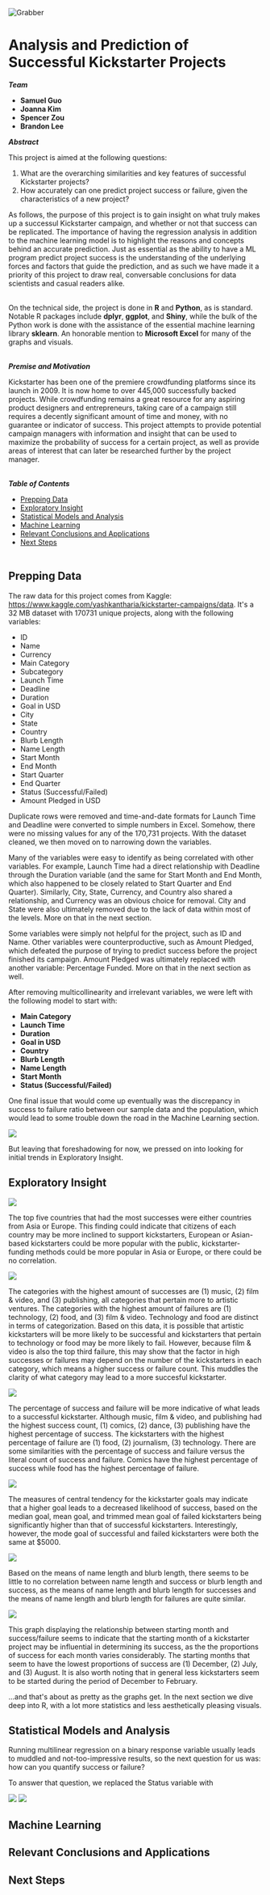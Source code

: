 ![Grabber](https://i.imgur.com/JHoKyFN.png)

# Analysis and Prediction of Successful Kickstarter Projects

***Team***

<ul>
  <li><strong>Samuel Guo</strong></li>
  <li><strong>Joanna Kim</strong></li>
  <li><strong>Spencer Zou</strong></li>
  <li><strong>Brandon Lee</strong></li>
</ul>

***Abstract***

This project is aimed at the following questions:
<ol>
   <li>What are the overarching similarities and key features of successful Kickstarter projects?</li>
   <li>How accurately can one predict project success or failure, given the characteristics of a new project?</li>
</ol>
As follows, the purpose of this project is to gain insight on what truly makes up a successul Kickstarter campaign, and whether or not that success can be replicated. The importance of having the regression analysis in addition to the machine learning model is to highlight the reasons and concepts behind an accurate prediction. Just as essential as the ability to have a ML program predict project success is the understanding of the underlying forces and factors that guide the prediction, and as such we have made it a priority of this project to draw real, conversable conclusions for data scientists and casual readers alike.<br /><br />

On the technical side, the project is done in **R** and **Python**, as is standard. Notable R packages include **dplyr**, **ggplot**, and **Shiny**, while the bulk of the Python work is done with the assistance of the essential machine learning library **sklearn**. An honorable mention to **Microsoft Excel** for many of the graphs and visuals.<br /><br />

***Premise and Motivation***

Kickstarter has been one of the premiere crowdfunding platforms since its launch in 2009. It is now home to over 445,000 successfully backed projects. While crowdfunding remains a great resource for any aspiring product designers and entrepreneurs, taking care of a campaign still requires a decently significant amount of time and money, with no guarantee or indicator of success. This project attempts to provide potential campaign managers with information and insight that can be used to maximize the probability of success for a certain project, as well as provide areas of interest that can later be researched further by the project manager.<br /><br />

***Table of Contents***

* [Prepping Data](#prepping-data)
* [Exploratory Insight](#exploratory-insight)
* [Statistical Models and Analysis](#statistical-models-and-analysis)
* [Machine Learning](#machine-learning)
* [Relevant Conclusions and Applications](#relevant-conclusions-and-applications)
* [Next Steps](#next-steps)<br /><br />

## Prepping Data

The raw data for this project comes from Kaggle: https://www.kaggle.com/yashkantharia/kickstarter-campaigns/data. It's a 32 MB dataset with 170731 unique projects, along with the following variables:

<ul>
  <li>ID</li>
  <li>Name</li>
  <li>Currency</li>
  <li>Main Category</li>
  <li>Subcategory</li>
  <li>Launch Time</li>
  <li>Deadline</li>
  <li>Duration</li>
  <li>Goal in USD</li>
  <li>City</li>
  <li>State</li>
  <li>Country</li>
  <li>Blurb Length</li>
  <li>Name Length</li>
  <li>Start Month</li>
  <li>End Month</li>
  <li>Start Quarter</li>
  <li>End Quarter</li>
  <li>Status (Successful/Failed)</li>
  <li>Amount Pledged in USD</li>
</ul>

Duplicate rows were removed and time-and-date formats for Launch Time and Deadline were converted to simple numbers in Excel. Somehow, there were no missing values for any of the 170,731 projects. With the dataset cleaned, we then moved on to narrowing down the variables.

Many of the variables were easy to identify as being correlated with other variables. For example, Launch Time had a direct relationship with Deadline through the Duration variable (and the same for Start Month and End Month, which also happened to be closely related to Start Quarter and End Quarter). Similarly, City, State, Currency, and Country also shared a relationship, and Currency was an obvious choice for removal. City and State were also ultimately removed due to the lack of data within most of the levels. More on that in the next section.

Some variables were simply not helpful for the project, such as ID and Name. Other variables were counterproductive, such as Amount Pledged, which defeated the purpose of trying to predict success before the project finished its campaign. Amount Pledged was ultimately replaced with another variable: Percentage Funded. More on that in the next section as well. 

After removing multicollinearity and irrelevant variables, we were left with the following model to start with:

<ul>
  <li><strong>Main Category</strong></li>
  <li><strong>Launch Time</strong></li>
  <li><strong>Duration</strong></li>
  <li><strong>Goal in USD</strong></li>
  <li><strong>Country</strong></li>
  <li><strong>Blurb Length</strong></li>
  <li><strong>Name Length</strong></li>
  <li><strong>Start Month</strong></li>
  <li><strong>Status (Successful/Failed)</strong></li>
</ul>

One final issue that would come up eventually was the discrepancy in success to failure ratio between our sample data and the population, which would lead to some trouble down the road in the Machine Learning section.

![](https://imgur.com/8bmUfLs.png)

But leaving that foreshadowing for now, we pressed on into looking for initial trends in Exploratory Insight.

## Exploratory Insight

![](https://imgur.com/Sfp9Oad.png)

The top five countries that had the most successes were either countries from Asia or Europe. This finding could indicate that citizens of each country may be more inclined to support kickstarters, European or Asian- based kickstarters could be more popular with the public, kickstarter-funding methods could be more popular in Asia or Europe, or there could be no correlation. 

![](https://imgur.com/agodkO1.png)

The categories with the highest amount of successes are (1) music, (2) film & video, and (3) publishing, all categories that pertain more to artistic ventures. The categories with the highest amount of failures are (1) technology, (2) food, and (3) film & video. Technology and food are distinct in terms of categorization. Based on this data, it is possible that artistic kickstarters will be more likely to be successful and kickstarters that pertain to technology or food may be more likely to fail. However, because film & video is also the top third failure, this may show that the factor in high successes or failures may depend on the number of the kickstarters in each category, which means a higher success or failure count. This muddles the clarity of what category may lead to a more succesful kickstarter.

![](https://imgur.com/aHOTE8h.png)

The percentage of success and failure will be more indicative of what leads to a successful kickstarter. Although music, film & video, and publishing had the highest success count, (1) comics, (2) dance, (3) publishing have the highest percentage of success. The kickstarters with the highest percentage of failure are (1) food, (2) journalism, (3) technology. There are some similarities with the percentage of success and failure versus the literal count of success and failure. Comics have the highest percentage of success while food has the highest percentage of failure. 

![](https://imgur.com/h1uukuy.png)

The measures of central tendency for the kickstarter goals may indicate that a higher goal leads to a decreased likelihood of success, based on the median goal, mean goal, and trimmed mean goal of failed kickstarters being significantly higher than that of successful kickstarters. Interestingly, however, the mode goal of successful and failed kickstarters were both the same at $5000.

![](https://imgur.com/s4Zj6dG.png)

Based on the means of name length and blurb length, there seems to be little to no correlation between name length and success or blurb length and success, as the means of name length and blurb length for successes and the means of name length and blurb length for failures are quite similar.

![](https://imgur.com/gAV8ptM.png)

This graph displaying the relationship between starting month and success/failure seems to indicate that the starting month of a kickstarter project may be influential in determining its success, as the the proportions of success for each month varies considerably. The starting months that seem to have the lowest proportions of success are (1) December, (2) July, and (3) August. It is also worth noting that in general less kickstarters seem to be started during the period of December to February.

...and that's about as pretty as the graphs get. In the next section we dive deep into R, with a lot more statistics and less aesthetically pleasing visuals.

## Statistical Models and Analysis

Running multilinear regression on a binary response variable usually leads to muddled and not-too-impressive results, so the next question for us was: how can you quantify success or failure?

To answer that question, we replaced the Status variable with 

![](https://imgur.com/b6cZKf8.png)
![](https://imgur.com/6KLe9v2.png)

## Machine Learning

## Relevant Conclusions and Applications

## Next Steps
